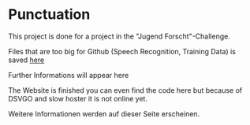 # Punctuation

This project is done for a project in the "Jugend Forscht"-Challenge.


Files that are too big for Github (Speech Recognition, Training Data) is saved [here](https://drive.google.com/drive/folders/1eYj36uYw0nrbK6-fj3gkQf5qve8oXD-Y?usp=sharing)

Further Informations will appear here

The Website is finished you can even find the code here but because of DSVGO and slow hoster it is not online yet.

Weitere Informationen werden auf dieser Seite erscheinen.